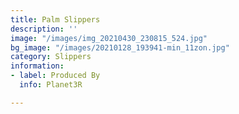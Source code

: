 ```yaml
---
title: Palm Slippers
description: ''
image: "/images/img_20210430_230815_524.jpg"
bg_image: "/images/20210128_193941-min_11zon.jpg"
category: Slippers
information:
- label: Produced By
  info: Planet3R

---
```

